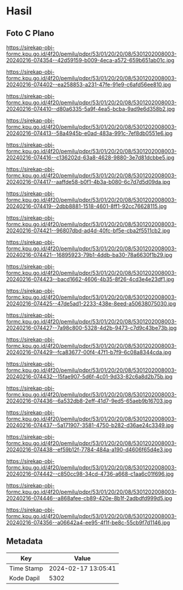 # Hasil

## Foto C Plano

https://sirekap-obj-formc.kpu.go.id/4f20/pemilu/pdpr/53/01/20/20/08/5301202008003-20240216-074354--42d59159-b009-4eca-a572-659b651ab01c.jpg

https://sirekap-obj-formc.kpu.go.id/4f20/pemilu/pdpr/53/01/20/20/08/5301202008003-20240216-074402--ea258853-a231-47fe-91e9-c6afd56ee810.jpg

https://sirekap-obj-formc.kpu.go.id/4f20/pemilu/pdpr/53/01/20/20/08/5301202008003-20240216-074410--d80a6335-5a9f-4ea5-bcba-9ad9e6d358b2.jpg

https://sirekap-obj-formc.kpu.go.id/4f20/pemilu/pdpr/53/01/20/20/08/5301202008003-20240216-074413--58a4945b-e0ad-483a-991c-7ef8db0551e6.jpg

https://sirekap-obj-formc.kpu.go.id/4f20/pemilu/pdpr/53/01/20/20/08/5301202008003-20240216-074416--c136202d-63a8-4628-9880-3e7d81dcbbe5.jpg

https://sirekap-obj-formc.kpu.go.id/4f20/pemilu/pdpr/53/01/20/20/08/5301202008003-20240216-074417--aaffde58-b0f1-4b3a-b080-6c7d7d5d09da.jpg

https://sirekap-obj-formc.kpu.go.id/4f20/pemilu/pdpr/53/01/20/20/08/5301202008003-20240216-074419--2dbb8881-1518-4601-8ff1-92cc76628115.jpg

https://sirekap-obj-formc.kpu.go.id/4f20/pemilu/pdpr/53/01/20/20/08/5301202008003-20240216-074421--96807dbd-ad4d-40fc-bf5e-cba2f5511cb2.jpg

https://sirekap-obj-formc.kpu.go.id/4f20/pemilu/pdpr/53/01/20/20/08/5301202008003-20240216-074421--16895923-79b1-4ddb-ba30-78a6630f1b29.jpg

https://sirekap-obj-formc.kpu.go.id/4f20/pemilu/pdpr/53/01/20/20/08/5301202008003-20240216-074423--bacd1662-4606-4b35-8f26-4cd3e4e23df1.jpg

https://sirekap-obj-formc.kpu.go.id/4f20/pemilu/pdpr/53/01/20/20/08/5301202008003-20240216-074425--47de5ad1-2233-438e-8eed-a50638075030.jpg

https://sirekap-obj-formc.kpu.go.id/4f20/pemilu/pdpr/53/01/20/20/08/5301202008003-20240216-074427--7a98c800-5328-4d2b-9473-c7d9c43be73b.jpg

https://sirekap-obj-formc.kpu.go.id/4f20/pemilu/pdpr/53/01/20/20/08/5301202008003-20240216-074429--fca83677-00f4-47f1-b7f9-6c08a8344cda.jpg

https://sirekap-obj-formc.kpu.go.id/4f20/pemilu/pdpr/53/01/20/20/08/5301202008003-20240216-074432--15fae907-5d6f-4c01-9d33-82c6a8d2b75b.jpg

https://sirekap-obj-formc.kpu.go.id/4f20/pemilu/pdpr/53/01/20/20/08/5301202008003-20240216-074436--6a532db8-2eff-41d7-9ed5-65aeb9b16703.jpg

https://sirekap-obj-formc.kpu.go.id/4f20/pemilu/pdpr/53/01/20/20/08/5301202008003-20240216-074437--5a171907-3581-4750-b282-d36ae24c3349.jpg

https://sirekap-obj-formc.kpu.go.id/4f20/pemilu/pdpr/53/01/20/20/08/5301202008003-20240216-074438--ef59b12f-7784-484a-a190-d4606f65d4e3.jpg

https://sirekap-obj-formc.kpu.go.id/4f20/pemilu/pdpr/53/01/20/20/08/5301202008003-20240216-074442--c850cc98-34cd-4736-a668-c1aa6c01f696.jpg

https://sirekap-obj-formc.kpu.go.id/4f20/pemilu/pdpr/53/01/20/20/08/5301202008003-20240216-074446--a868afee-cb89-420e-8b1f-2adbdfd999d5.jpg

https://sirekap-obj-formc.kpu.go.id/4f20/pemilu/pdpr/53/01/20/20/08/5301202008003-20240216-074356--a06642a4-ee95-4f1f-be8c-55cb9f7d1146.jpg


## Metadata

| Key        | Value               |
| ---------- | ------------------- |
| Time Stamp | 2024-02-17 13:05:41 |
| Kode Dapil | 5302                |



